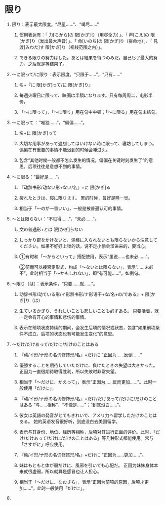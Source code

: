 # 限り

1. 限り：表示最大限度，“尽量......”、“竭尽......”

   1. 惯用表达有：「 力[ちから]の 限[かぎ]り（用尽全力）」、「 声[こえ]の 限[かぎ]り（发出最大声音）」、「 命[いのち]の 限[かぎ]り（拼命地）」、「 見渡[みわた]す 限[かぎ]り（视线范围之内）」。

   2. できる限りの努力はした。あとは結果を待つのみだ。自己尽了最大的努力，之后就是等结果了。

      

2. 〜に限って/に限り：表示限度。“只限于……”，“只有……”

   1. 名+『に 限[かぎ]って/に 限[かぎ]り』

   2. 毎週火曜日に限って、映画は半額になります。只有每周周二，电影半价。

   3. 「〜に限って」、「〜に限り」用在句中中顿；「〜に限る」用在句末结句。

      

3. 〜に限って ：“唯独……”，“偏偏……”。

   1. 名+に 限[かぎ]って

   2. 大切な用事があって遅刻してはいけない時に限って、寝坊してしまう。偏偏在有重要的事情不能迟到的时候会睡过头。

   3. 包含“其他时候一般都不怎么发生的情况，偏偏在关键时刻发生了”的意思，后项往往是意想不到的事情。

      

4. 〜に限る：“最好是……”。

   1. 『动辞书形/动ない形+ない/名』+に 限[かぎ]る

   2. 疲れたときは、寝に限ります。 累的时候，最好是睡一觉。

   3. 相当于「〜のが一番いい」，一般是被普遍认可的事情。

      

5. 〜とは限らない：“不见得……”，“未必……”。

   1. 文の普通形+とは 限[かぎ]らない

   2. しっかり鍵をかけないと、泥棒に入られないとも限らないから注意してください。如果不好好上锁的话，说不定小偷会溜进来的，要当心。

   3. ①有时和「〜からといって」搭配使用，表示“虽说……也未必……”。

      ②前而可以接否定形式，构成「〜ないとは限らない」，表示“……未必不”，此时相当于「〜かもしれない」，即“有可能……”。如例句。

      

6. 〜限り（は）：表示条件，“只要……就……”。

   1. 动辞书形/动ている形/イ形辞书形/ナ形语干+な/名+の/である』+ 限[かぎ]り（は）

   2. 生ているかぎり、うれしいことも悲しいことも必ずある。 只要活着，就一定会有开心的事情和悲伤的事情。

   3. 表示在前项状态持续的期间，会发生后项的情况或状态，包含“如果前项条件不成立，后项的状态也有可能发生变化”的意思。

      

7. 〜だけ/だけあって/だけに/だけのことはある

   1. 『动/イ形/ナ形の名词修饰形/名』+だけに      ”正因为......反倒......“

   2. 優勝することを期待していただけに、負けたときの失望は大きかった。正因为一直很期待取得胜利，所以失敗时非常失望。

   3. 相当于「〜だけに、かえって」，表示“正因为……反而更加……”。此时一般使用「だけに」。

      

   4. 『动/イ形/ナ形の名词修饰形/名』+だけ/だけあって/だけに/だけのことはある      “与……相称”，“不愧是……”；“到底没白……”。

   5. 彼女は英語の発音がとてもきれいで、アメリ力へ留学しただけのことはある。 她的英语发音很好听，到底没白去美国留学。

   6. 表示与其身份、地位、经历等相称，后项对其进行正面的评价。此时，「だけ/だけあって/だけに/だけのことはある」等几种形式都能使用。常与「さすがに」呼应使用。

      

   7. 『动/イ形/ナ形の名词修饰形/名』+だけに      “正因为……更加……”。

   8. 妹はもともと体が弱だけに、風邪を引いても心配だ。 正因为妹妹身体本来就很虚弱，所以就算是感冒也让人担心。

   9. 相当于「〜だけに、なおさら」，表示“正因为前项的原因，后项才更加……”，此时一般使用「だけに」。

   

8. 
